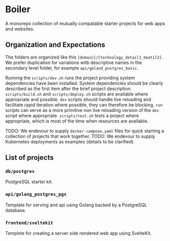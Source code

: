 # Boiler
A monorepo collection of mutually compatable starter projects for web apps and websites.

## Organization and Expectations
The folders are organized like this `[domain]/[technology_detail1_deatil2]`. We prefer duplication for variations witb descriptive names in the secondary level folder, for example `api/goland_postgres_basic`. 

Runnnig the `scripts/dev.sh` runs the project providing system dependencies have been installed. System dependencies should be clearly described as the first item after the brief project description. `scripts/build.sh` and `scripts/deploy.sh` scripts are available where appropriate and possible. `dev` scripts should handle live reloading and facilitate rapid iteration where possible, they can therefore be blocking. `run` scripts can serve as a more primitive non live reloading version of the `dev` script where appropriate. `scripts/test.sh` tests a project where appropriate, which is most of the time when resources are available.

TODO: We endevour to supply `docker-compose.yaml` files for quick starting a collection of projects that work together.
TODO: We endevour to supply Kubernetes deployments as examples (details to be clarified).

## List of projects

### `db/postgres`
PostgreSQL starter kit.

### `api/golang_postgres_pgx`
Template for serving and api using Golang backed by a PostgreSQL database.

### `frontend/sveltekit`
Templste for creating a server side rendered web app using SvelteKit.

